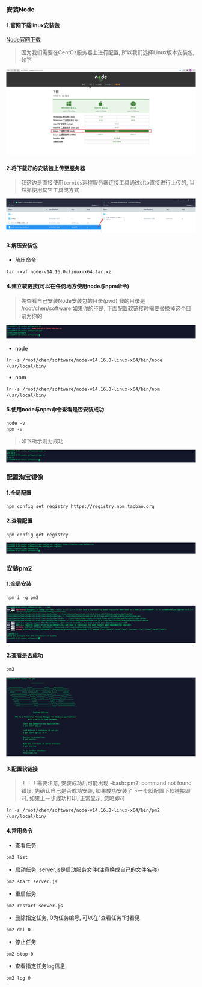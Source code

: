 ### 安装Node

#### 1.官网下载linux安装包

[Node官网下载](http://nodejs.cn/download/)

> 因为我们需要在CentOs服务器上进行配置, 所以我们选择Linux版本安装包, 如下

![Node](images/1.png)


#### 2.将下载好的安装包上传至服务器

> 我这边是直接使用`termius`远程服务器连接工具通过sftp直接进行上传的, 当然亦使用其它工具或方式

![termius](images/2.png)


#### 3.解压安装包

- 解压命令

```shell
tar -xvf node-v14.16.0-linux-x64.tar.xz 
```


#### 4.建立软链接(可以在任何地方使用node与npm命令)

> 先查看自己安装Node安装包的目录(pwd) 我的目录是 /root/chen/software 如果你的不是, 下面配置软链接时需要替换掉这个目录为你的

![termius](images/3.png)

- node

```shell
ln -s /root/chen/software/node-v14.16.0-linux-x64/bin/node /usr/local/bin/
```

- npm

```shell
ln -s /root/chen/software/node-v14.16.0-linux-x64/bin/npm /usr/local/bin/
```


#### 5.使用node与npm命令查看是否安装成功

```shell
node -v
npm -v
```

> 如下所示则为成功

![termius](images/4.png)



### 配置淘宝镜像

#### 1.全局配置

```shell
npm config set registry https://registry.npm.taobao.org
```

#### 2.查看配置
```shell
npm config get registry
```

![termius](images/5.png)



### 安装pm2

#### 1.全局安装

```shell
npm i -g pm2
```

![termius](images/6.png)

#### 2.查看是否成功

```shell
pm2
```

![termius](images/7.png)

#### 3.配置软链接

> ！！！需要注意, 安装成功后可能出现 -bash: pm2: command not found 错误, 先确认自己是否成功安装, 如果成功安装了下一步就配置下软链接即可, 如果上一步成功打印, 正常显示, 忽略即可

```shell
ln -s /root/chen/software/node-v14.16.0-linux-x64/bin/pm2 /usr/local/bin/
```

#### 4.常用命令

- 查看任务

```shell
pm2 list
```

- 启动任务, server.js是启动服务文件(注意换成自己的文件名称)

```shell
pm2 start server.js
```

- 重启任务

```shell
pm2 restart server.js
```

- 删除指定任务, 0为任务编号, 可以在"查看任务"时看见

```shell
pm2 del 0
```

- 停止任务

```shell
pm2 stop 0
```

- 查看指定任务log信息

```shell
pm2 log 0
```